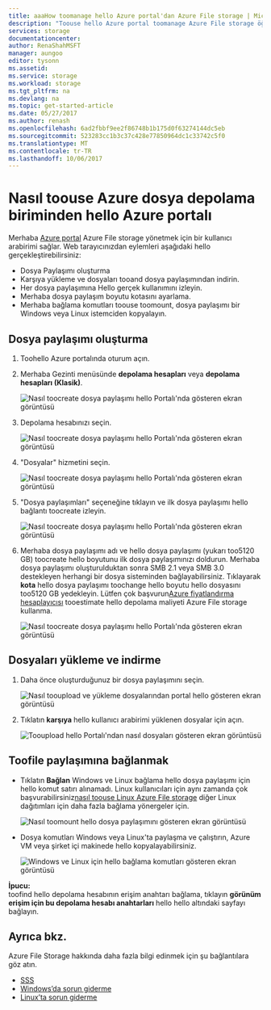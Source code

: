```yaml
---
title: aaaHow toomanage hello Azure portal'dan Azure File storage | Microsoft Docs
description: "Toouse hello Azure portal toomanage Azure File storage öğrenin."
services: storage
documentationcenter: 
author: RenaShahMSFT
manager: aungoo
editor: tysonn
ms.assetid: 
ms.service: storage
ms.workload: storage
ms.tgt_pltfrm: na
ms.devlang: na
ms.topic: get-started-article
ms.date: 05/27/2017
ms.author: renash
ms.openlocfilehash: 6ad2fbbf9ee2f86748b1b175d0f63274144dc5eb
ms.sourcegitcommit: 523283cc1b3c37c428e77850964dc1c33742c5f0
ms.translationtype: MT
ms.contentlocale: tr-TR
ms.lasthandoff: 10/06/2017
---
```

# <a name="how-toouse-azure-file-storage-from-hello-azure-portal"></a>Nasıl toouse Azure dosya depolama biriminden hello Azure portalı
Merhaba [Azure portal](https://portal.azure.com) Azure File storage yönetmek için bir kullanıcı arabirimi sağlar. Web tarayıcınızdan eylemleri aşağıdaki hello gerçekleştirebilirsiniz:

* Dosya Paylaşımı oluşturma
* Karşıya yükleme ve dosyaları tooand dosya paylaşımından indirin.
* Her dosya paylaşımına Hello gerçek kullanımını izleyin.
* Merhaba dosya paylaşım boyutu kotasını ayarlama.
* Merhaba bağlama komutları toouse toomount, dosya paylaşımı bir Windows veya Linux istemciden kopyalayın.

## <a name="create-file-share"></a>Dosya paylaşımı oluşturma
1. Toohello Azure portalında oturum açın.
2. Merhaba Gezinti menüsünde **depolama hesapları** veya **depolama hesapları (Klasik)**.
    
    ![Nasıl toocreate dosya paylaşımı hello Portalı'nda gösteren ekran görüntüsü](./media/storage-how-to-use-files-portal/use-files-portal-create-file-share1.png)

3. Depolama hesabınızı seçin.

    ![Nasıl toocreate dosya paylaşımı hello Portalı'nda gösteren ekran görüntüsü](./media/storage-how-to-use-files-portal/use-files-portal-create-file-share2.png)

4. "Dosyalar" hizmetini seçin.

    ![Nasıl toocreate dosya paylaşımı hello Portalı'nda gösteren ekran görüntüsü](./media/storage-how-to-use-files-portal/use-files-portal-create-file-share3.png)

5. "Dosya paylaşımları" seçeneğine tıklayın ve ilk dosya paylaşımı hello bağlantı toocreate izleyin.

    ![Nasıl toocreate dosya paylaşımı hello Portalı'nda gösteren ekran görüntüsü](./media/storage-how-to-use-files-portal/use-files-portal-create-file-share4.png)

6. Merhaba dosya paylaşımı adı ve hello dosya paylaşımı (yukarı too5120 GB) toocreate hello boyutunu ilk dosya paylaşımınızı doldurun. Merhaba dosya paylaşımı oluşturulduktan sonra SMB 2.1 veya SMB 3.0 destekleyen herhangi bir dosya sisteminden bağlayabilirsiniz. Tıklayarak **kota** hello dosya paylaşımı toochange hello boyutu hello dosyasını too5120 GB yedekleyin. Lütfen çok başvurun[Azure fiyatlandırma hesaplayıcısı](https://azure.microsoft.com/pricing/calculator/) tooestimate hello depolama maliyeti Azure File storage kullanma.

    ![Nasıl toocreate dosya paylaşımı hello Portalı'nda gösteren ekran görüntüsü](./media/storage-how-to-use-files-portal/use-files-portal-create-file-share5.png)

## <a name="upload-and-download-files"></a>Dosyaları yükleme ve indirme
1. Daha önce oluşturduğunuz bir dosya paylaşımını seçin.

    ![Nasıl tooupload ve yükleme dosyalarından portal hello gösteren ekran görüntüsü](./media/storage-how-to-use-files-portal/use-files-portal-upload-file1.png)

2. Tıklatın **karşıya** hello kullanıcı arabirimi yüklenen dosyalar için açın.

    ![Tooupload hello Portalı'ndan nasıl dosyaları gösteren ekran görüntüsü](./media/storage-how-to-use-files-portal/use-files-portal-upload-file2.png)

## <a name="connect-toofile-share"></a>Toofile paylaşımına bağlanmak
-  Tıklatın **Bağlan** Windows ve Linux bağlama hello dosya paylaşımı için hello komut satırı alınamadı. Linux kullanıcıları için aynı zamanda çok başvurabilirsiniz[nasıl toouse Linux Azure File storage](../storage-how-to-use-files-linux.md) diğer Linux dağıtımları için daha fazla bağlama yönergeler için.

    ![Nasıl toomount hello dosya paylaşımını gösteren ekran görüntüsü](./media/storage-how-to-use-files-portal/use-files-portal-connect.png)
-  Dosya komutları Windows veya Linux'ta paylaşma ve çalıştırın, Azure VM veya şirket içi makinede hello kopyalayabilirsiniz.

    ![Windows ve Linux için hello bağlama komutları gösteren ekran görüntüsü](./media/storage-how-to-use-files-portal/use-files-portal-show-mount-commands.png)

**İpucu:**  
toofind hello depolama hesabının erişim anahtarı bağlama, tıklayın **görünüm erişim için bu depolama hesabı anahtarları** hello hello altındaki sayfayı bağlayın.

## <a name="see-also"></a>Ayrıca bkz.
Azure File Storage hakkında daha fazla bilgi edinmek için şu bağlantılara göz atın.

* [SSS](../storage-files-faq.md)
* [Windows’da sorun giderme](storage-troubleshoot-windows-file-connection-problems.md)      
* [Linux’ta sorun giderme](storage-troubleshoot-linux-file-connection-problems.md)    